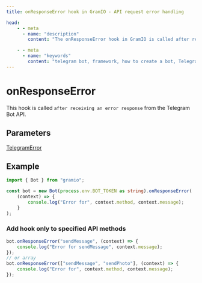 ```yaml
---
title: onResponseError hook in GramIO - API request error handling

head:
    - - meta
      - name: "description"
        content: "The onResponseError hook in GramIO is called after receiving an error response from the Telegram Bot API. Learn how to handle failed requests to the Telegram API."

    - - meta
      - name: "keywords"
        content: "telegram bot, framework, how to create a bot, Telegram, Telegram Bot API, GramIO, TypeScript, JavaScript, Node.JS, Nodejs, Deno, Bun, onResponseError, API error handling, TelegramError, API error tracking, request monitoring, request error logging, HTTP error handling, request failures, retry_after, handling 429, API error interception, request error analysis"
---
```


# onResponseError

This hook is called `after receiving an error response` from the Telegram Bot API.

## Parameters

[TelegramError](https://jsr.io/@gramio/core@latest/doc/~/TelegramError)

<!-- > [!IMPORTANT] -->

## Example

```ts twoslash
import { Bot } from "gramio";

const bot = new Bot(process.env.BOT_TOKEN as string).onResponseError(
    (context) => {
        console.log("Error for", context.method, context.message);
    }
);
```

### Add hook only to specified API methods

```ts
bot.onResponseError("sendMessage", (context) => {
    console.log("Error for sendMessage", context.message);
});
// or array
bot.onResponseError(["sendMessage", "sendPhoto"], (context) => {
    console.log("Error for", context.method, context.message);
});
```
